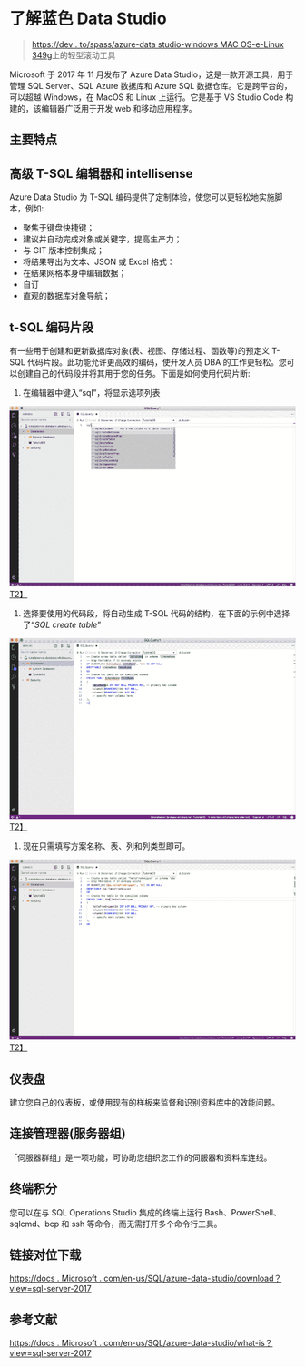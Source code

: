 # 了解蓝色 Data Studio

> [https://dev . to/spass/azure-data studio-windows MAC OS-e-Linux 349g](https://dev.to/spassos/azure-data-studio-uma-ferramenta-leve-que-roda-em-windows-macos-e-linux-349g)上的轻型滚动工具

Microsoft 于 2017 年 11 月发布了 Azure Data Studio，这是一款开源工具，用于管理 SQL Server、SQL Azure 数据库和 Azure SQL 数据仓库。它是跨平台的，可以超越 Windows，在 MacOS 和 Linux 上运行。它是基于 VS Studio Code 构建的，该编辑器广泛用于开发 web 和移动应用程序。

## [](#principais-features)主要特点

## [](#editor-tsql-avan%C3%A7ado-e-intellisense)**高级 T-SQL 编辑器和 intellisense**

Azure Data Studio 为 T-SQL 编码提供了定制体验，使您可以更轻松地实施脚本，例如:

*   聚焦于键盘快捷键；
*   建议并自动完成对象或关键字，提高生产力；
*   与 GIT 版本控制集成；
*   将结果导出为文本、JSON 或 Excel 格式：
*   在结果网格本身中编辑数据；
*   自订
*   直观的数据库对象导航；

## **t-SQL 编码片段**

有一些用于创建和更新数据库对象(表、视图、存储过程、函数等)的预定义 T-SQL 代码片段。此功能允许更高效的编码，使开发人员 DBA 的工作更轻松。您可以创建自己的代码段并将其用于您的任务。下面是如何使用代码片断:

1.  在编辑器中键入“sql”，将显示选项列表

[![Não foi fornecido texto alternativo para esta imagem](img/1a8469122a140e17436004d792a05823.png)T2】](https://res.cloudinary.com/practicaldev/image/fetch/s--pEccN8yq--/c_limit%2Cf_auto%2Cfl_progressive%2Cq_auto%2Cw_880/https://media.licdn.com/dms/image/C5112AQGC_ON_0_Ieng/article-inline_image-shrink_1500_2232/0%3Fe%3D1573689600%26v%3Dbeta%26t%3DY1EVfGZzEvY2fJcUO5WaQWXvd7uTI4Ypy5FFVFMXMlY)

1.  选择要使用的代码段，将自动生成 T-SQL 代码的结构，在下面的示例中选择了“*SQL create table*”

[![Não foi fornecido texto alternativo para esta imagem](img/3aa71a7d07a8e379f01384350ad2b401.png)T2】](https://res.cloudinary.com/practicaldev/image/fetch/s--tYXcX6CJ--/c_limit%2Cf_auto%2Cfl_progressive%2Cq_auto%2Cw_880/https://media.licdn.com/dms/image/C5112AQGr3fXU8JqTjA/article-inline_image-shrink_1500_2232/0%3Fe%3D1573689600%26v%3Dbeta%26t%3D2059UV7cFnChVa50Nv8zDbPveViAd23ITlApBE6XW4M)

1.  现在只需填写方案名称、表、列和列类型即可。

[![Não foi fornecido texto alternativo para esta imagem](img/38e08bbf85880e589e84dd82eb1952eb.png)T2】](https://res.cloudinary.com/practicaldev/image/fetch/s---u_YZ6zx--/c_limit%2Cf_auto%2Cfl_progressive%2Cq_auto%2Cw_880/https://media.licdn.com/dms/image/C5112AQFlq2JrdOtmRw/article-inline_image-shrink_1500_2232/0%3Fe%3D1573689600%26v%3Dbeta%26t%3D_bE3Xhj77LczPomzqJc_nH0QP7GcqMm8fNE12dnfJvc)

## [](#dashboards)仪表盘

建立您自己的仪表板，或使用现有的样板来监督和识别资料库中的效能问题。

## [](#gerenciador-de-conex%C3%B5es-server-groups)连接管理器(服务器组)

「伺服器群组」是一项功能，可协助您组织您工作的伺服器和资料库连线。

## [](#terminal-integrado)终端积分

您可以在与 SQL Operations Studio 集成的终端上运行 Bash、PowerShell、sqlcmd、bcp 和 ssh 等命令，而无需打开多个命令行工具。

## [](#link-para-download)链接对位下载

[https://docs . Microsoft . com/en-us/SQL/azure-data-studio/download？view=sql-server-2017](https://docs.microsoft.com/en-us/sql/azure-data-studio/download?view=sql-server-2017)

## [](#refer%C3%AAncias)参考文献

[https://docs . Microsoft . com/en-us/SQL/azure-data-studio/what-is？view=sql-server-2017](https://docs.microsoft.com/en-us/sql/azure-data-studio/what-is?view=sql-server-2017)